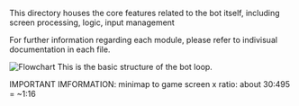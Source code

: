 This directory houses the core features related to the bot itself, including screen processing, logic, input management

For further information regarding each module, please refer to indivisual documentation in each file.


![Flowchart](https://user-images.githubusercontent.com/10173396/49433502-8ed25f80-f7f5-11e8-9865-077fc7775474.png "Main bot flow")
This is the basic structure of the bot loop.


IMPORTANT IMFORMATION:
minimap to game screen x ratio:
about 30:495 = ~1:16
